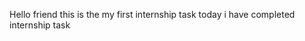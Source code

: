 Hello friend this is the my first internship task
today i have completed internship task
 
 
 
  
 
 
